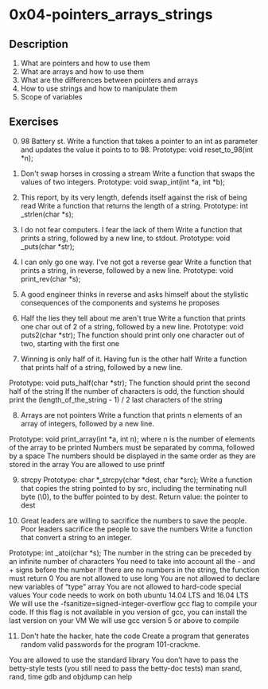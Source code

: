 # 0x04-pointers_arrays_strings

## Description

1. What are pointers and how to use them
2. What are arrays and how to use them
3. What are the differences between pointers and arrays
4. How to use strings and how to manipulate them
5. Scope of variables

## Exercises

0. 98 Battery st.
Write a function that takes a pointer to an int as parameter and updates the
value it points to to 98.
Prototype: void reset_to_98(int *n);

1. Don't swap horses in crossing a stream
Write a function that swaps the values of two integers.
Prototype: void swap_int(int *a, int *b);

2. This report, by its very length, defends itself against the risk of being
read
Write a function that returns the length of a string.
Prototype: int _strlen(char *s);

3. I do not fear computers. I fear the lack of them
Write a function that prints a string, followed by a new line, to stdout.
Prototype: void _puts(char *str);

4. I can only go one way. I've not got a reverse gear
Write a function that prints a string, in reverse, followed by a new line.
Prototype: void print_rev(char *s);

5. A good engineer thinks in reverse and asks himself about the stylistic
consequences of the components and systems he proposes

6. Half the lies they tell about me aren't true
Write a function that prints one char out of 2 of a string, followed by a new
line.
Prototype: void puts2(char *str);
The function should print only one character out of two, starting with the
first one

7. Winning is only half of it. Having fun is the other half
Write a function that prints half of a string, followed by a new line.

Prototype: void puts_half(char *str);
The function should print the second half of the string
If the number of characters is odd, the function should print the
(length_of_the_string - 1) / 2 last characters of the string

8. Arrays are not pointers
Write a function that prints n elements of an array of integers,
followed by a new line.

Prototype: void print_array(int *a, int n);
where n is the number of elements of the array to be printed
Numbers must be separated by comma, followed by a space
The numbers should be displayed in the same order as they
are stored in the array
You are allowed to use printf

9. strcpy
Prototype: char *_strcpy(char *dest, char *src);
Write a function that copies the string pointed to by src, including the
terminating null byte (\0), to the buffer pointed to by dest.
Return value: the pointer to dest

10. Great leaders are willing to sacrifice the numbers to save the people.
Poor leaders sacrifice the people to save the numbers
Write a function that convert a string to an integer.

Prototype: int _atoi(char *s);
The number in the string can be preceded by an infinite number of characters
You need to take into account all the - and + signs before the number
If there are no numbers in the string, the function must return 0
You are not allowed to use long
You are not allowed to declare new variables of “type” array
You are not allowed to hard-code special values
Your code needs to work on both ubuntu 14.04 LTS and 16.04 LTS
We will use the -fsanitize=signed-integer-overflow gcc flag to compile your code.
If this flag is not available in you version of gcc, you can install the last
version on your VM
We will use gcc version 5 or above to compile

11. Don't hate the hacker, hate the code
Create a program that generates random valid passwords for the
program 101-crackme.

You are allowed to use the standard library
You don’t have to pass the betty-style tests
(you still need to pass the betty-doc tests)
man srand, rand, time
gdb and objdump can help

